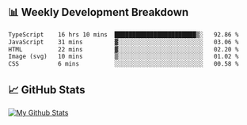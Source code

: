 ## 📊 Weekly Development Breakdown
<!--START_SECTION:waka-->

```txt
TypeScript    16 hrs 10 mins  ███████████████████████▒░   92.86 %
JavaScript    31 mins         ▓░░░░░░░░░░░░░░░░░░░░░░░░   03.06 %
HTML          22 mins         ▓░░░░░░░░░░░░░░░░░░░░░░░░   02.20 %
Image (svg)   10 mins         ▒░░░░░░░░░░░░░░░░░░░░░░░░   01.02 %
CSS           6 mins          ░░░░░░░░░░░░░░░░░░░░░░░░░   00.58 %
```

<!--END_SECTION:waka-->

## 📈 GitHub Stats
[![My Github Stats](https://github-readme-stats.vercel.app/api?username=triagung128&show_icons=true&hide=contribs,issues&count_private=true&theme=tokyonight)](https://github.com/triagung128)

<!-- [![Top Langs](https://github-readme-stats.vercel.app/api/top-langs/?username=triagung128&layout=compact)](https://github.com/triagung128) -->
